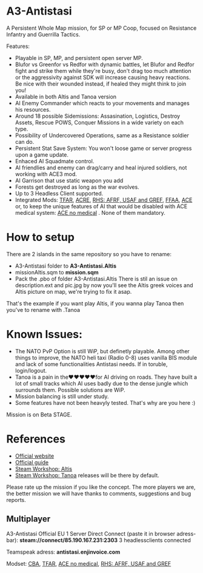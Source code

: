 # A3-Antistasi

A Persistent Whole Map mission, for SP or MP Coop, focused on Resistance Infantry and Guerrilla Tactics. 

Features: 

- Playable in SP, MP, and persistent open server MP.
- Blufor vs Greenfor vs Redfor with dynamic battles, let Blufor and Redfor fight and strike them while they're busy, don't drag too much attention or the aggressivity against SDK will increase causing heavy reactions. Be nice with their wounded instead, if healed they might think to join you!
- Available in both Altis and Tanoa version
- AI Enemy Commander which reacts to your movements and manages his resources.
- Around 18 possible Sidemissions: Assasination, Logistics, Destroy Assets, Rescue POWS, Conquer Missions in a wide variety on each type.
- Possibility of Undercovered Operations, same as a Resistance soldier can do.
- Persistent Stat Save System: You won't loose game or server progress upon a game update. 
- Enhaced AI Squadmate control.
- AI friendlies and enemy can drag/carry and heal injured soldiers, not working with ACE3 mod.
- AI Garrison that use static weapon you add 
- Forests get destroyed as long as the war evolves. 
- Up to 3 Headless Client supported. 
- Integrated Mods: [TFAR](https://steamcommunity.com/sharedfiles/filedetails/?id=620019431), [ACRE](https://steamcommunity.com/sharedfiles/filedetails/?id=751965892&searchtext=acre), [RHS: AFRF, USAF and GREF](https://steamcommunity.com/workshop/filedetails/?id=843770737), [FFAA](https://steamcommunity.com/sharedfiles/filedetails/?id=820994401&searchtext=FFAA), [ACE](https://steamcommunity.com/sharedfiles/filedetails/?id=463939057) or, to keep the unique features of AI that would be disabled with ACE medical system: [ACE no medical](https://steamcommunity.com/sharedfiles/filedetails/?id=1316471790) . None of them mandatory. 

# How to setup

There are 2 islands in the same repository so you have to rename:
- A3-Antistasi folder to **A3-Antistasi.Altis**
- missionAltis.sqm to **mission.sqm**
- Pack the .pbo of folder A3-Antistasi.Altis
There is stil an issue on description.ext and pic.jpg  by now you'll see the Altis greek voices and Altis picture on map, we're trying to fix it asap.

That's the example if you want play Altis, if you wanna play Tanoa then you've to rename with .Tanoa

# Known Issues:

- The NATO PvP Option is still WiP, but definetly playable. Among other things to improve, the NATO heli taxi (Radio 0-8) uses vanilla BIS module and lack of some functionalities Antistasi needs. If in toruble, login/logout.
- Tanoa is a pain in the♥♥♥♥♥for AI driving on roads. They have built a lot of small tracks which AI uses badly due to the dense jungle which surrounds them. Possible solutions are WiP.
- Mission balancing is still under study.
- Some features have not been heavyly tested. That's why are you here :)

Mission is on Beta STAGE.

# References

- [Official website](http://a3antistasi.enjin.com/)
- [Official guide](https://docs.google.com/document/d/1cCptf8Uo-mBHRhIqx1BPznECzgRqwJuj70AGjiI6KOI/edit)
- [Steam Workshop: Altis](https://steamcommunity.com/sharedfiles/filedetails/?id=378941393)
- [Steam Workshop: Tanoa](http://steamcommunity.com/sharedfiles/filedetails/?id=750430992) releases will be there by default.

Please rate up the mission if you like the concept. The more players we are, the better mission we will have thanks to comments, suggestions and bug reports.
## Multiplayer
A3-Antistasi Official EU 1
Server Direct Connect (paste it in browser adress-bar): **steam://connect/85.190.167.231:2303**
3 headlessclients connected

Teamspeak adress: **antistasi.enjinvoice.com** 

Modset: [CBA](http://steamcommunity.com/sharedfiles/filedetails/?id=450814997), [TFAR](http://steamcommunity.com/sharedfiles/filedetails/?id=620019431), [ACE no medical](http://steamcommunity.com/sharedfiles/filedetails/?id=1316471790), [RHS: AFRF, USAF and GREF](https://steamcommunity.com/workshop/filedetails/?id=843770737) 

